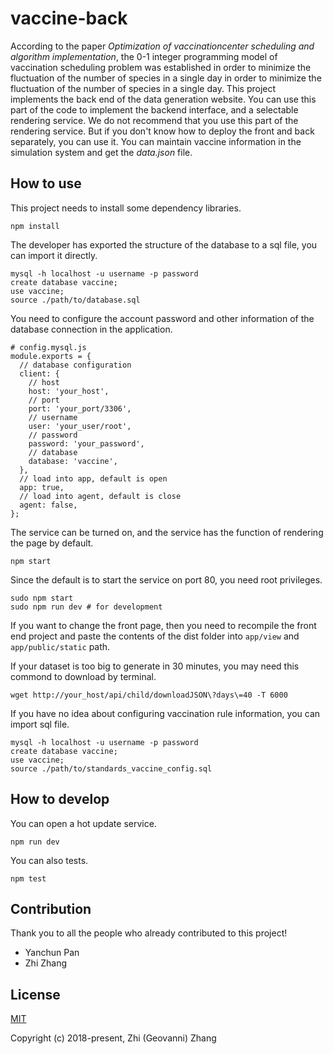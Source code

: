 # vaccine-back

According to the paper *Optimization of vaccinationcenter scheduling and algorithm implementation*, the 0-1 integer programming model of vaccination scheduling problem was established in order to minimize the fluctuation of the number of species in a single day in order to minimize the fluctuation of the number of species in a single day. This project implements the back end of the data generation website. You can use this part of the code to implement the backend interface, and a selectable rendering service. We do not recommend that you use this part of the rendering service. But if you don't know how to deploy the front and back separately, you can use it. You can maintain vaccine information in the simulation system and get the *data.json* file.

## How to use

This project needs to install some dependency libraries.

```
npm install
```

The developer has exported the structure of the database to a sql file, you can import it directly.

```
mysql -h localhost -u username -p password
create database vaccine;
use vaccine;
source ./path/to/database.sql
```

You need to configure the account password and other information of the database connection in the application.

```
# config.mysql.js
module.exports = {
  // database configuration
  client: {
    // host
    host: 'your_host',
    // port
    port: 'your_port/3306',
    // username
    user: 'your_user/root',
    // password
    password: 'your_password',
    // database
    database: 'vaccine',
  },
  // load into app, default is open
  app: true,
  // load into agent, default is close
  agent: false,
};
```

The service can be turned on, and the service has the function of rendering the page by default.

```
npm start
```

Since the default is to start the service on port 80, you need root privileges.

```
sudo npm start
sudo npm run dev # for development
```

If you want to change the front page, then you need to recompile the front end project and paste the contents of the dist folder into `app/view`  and `app/public/static`  path.

If your dataset is too big to generate in 30 minutes, you may need this commond to download by terminal.

```
wget http://your_host/api/child/downloadJSON\?days\=40 -T 6000
```

If you have no idea about configuring vaccination rule information, you can import sql file.

```
mysql -h localhost -u username -p password
create database vaccine;
use vaccine;
source ./path/to/standards_vaccine_config.sql
```

## How to develop

You can open a hot update service.

```
npm run dev
```

You can also tests.

```
npm test
```

## Contribution

Thank you to all the people who already contributed to this project!

- Yanchun Pan
- Zhi Zhang

## License

[MIT](http://opensource.org/licenses/MIT)

Copyright (c) 2018-present, Zhi (Geovanni) Zhang
